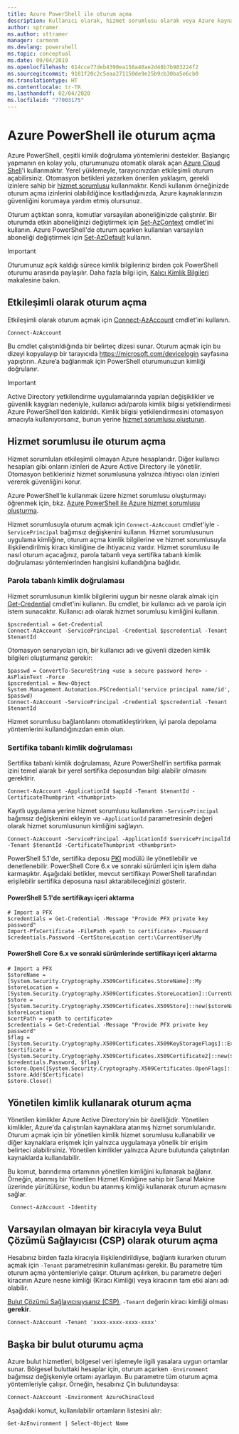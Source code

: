 ```yaml
---
title: Azure PowerShell ile oturum açma
description: Kullanıcı olarak, hizmet sorumlusu olarak veya Azure kaynakları için yönetilen kimlikleri kullanarak Azure PowerShell oturumu açma.
author: sptramer
ms.author: sttramer
manager: carmonm
ms.devlang: powershell
ms.topic: conceptual
ms.date: 09/04/2019
ms.openlocfilehash: 614cce77deb4390ea158a48ae2d48b7b983224f2
ms.sourcegitcommit: 9181f20c2c5eaa271150de9e25b9cb30ba5e6cb0
ms.translationtype: HT
ms.contentlocale: tr-TR
ms.lasthandoff: 02/04/2020
ms.locfileid: "77003175"
---
```

# <a name="sign-in-with-azure-powershell"></a>Azure PowerShell ile oturum açma

Azure PowerShell, çeşitli kimlik doğrulama yöntemlerini destekler. Başlangıç yapmanın en kolay yolu, oturumunuzu otomatik olarak açan [Azure Cloud Shell](/azure/cloud-shell/overview)'i kullanmaktır. Yerel yüklemeyle, tarayıcınızdan etkileşimli oturum açabilirsiniz. Otomasyon betikleri yazarken önerilen yaklaşım, gerekli izinlere sahip bir [hizmet sorumlusu](create-azure-service-principal-azureps.md) kullanmaktır. Kendi kullanım örneğinizde oturum açma izinlerini olabildiğince kısıtladığınızda, Azure kaynaklarınızın güvenliğini korumaya yardım etmiş olursunuz.

Oturum açtıktan sonra, komutlar varsayılan aboneliğinizde çalıştırılır. Bir oturumda etkin aboneliğinizi değiştirmek için [Set-AzContext](/powershell/module/az.accounts/set-azcontext) cmdlet'ini kullanın. Azure PowerShell'de oturum açarken kullanılan varsayılan aboneliği değiştirmek için [Set-AzDefault](/powershell/module/az.accounts/set-azdefault) kullanın.

> [!IMPORTANT]
>
> Oturumunuz açık kaldığı sürece kimlik bilgileriniz birden çok PowerShell oturumu arasında paylaşılır.
> Daha fazla bilgi için, [Kalıcı Kimlik Bilgileri](context-persistence.md) makalesine bakın.

## <a name="sign-in-interactively"></a>Etkileşimli olarak oturum açma

Etkileşimli olarak oturum açmak için [Connect-AzAccount](/powershell/module/az.accounts/connect-azaccount) cmdlet'ini kullanın.

```azurepowershell-interactive
Connect-AzAccount
```

Bu cmdlet çalıştırıldığında bir belirteç dizesi sunar. Oturum açmak için bu dizeyi kopyalayıp bir tarayıcıda https://microsoft.com/devicelogin sayfasına yapıştırın. Azure’a bağlanmak için PowerShell oturumunuzun kimliği doğrulanır.

> [!IMPORTANT]
>
> Active Directory yetkilendirme uygulamalarında yapılan değişiklikler ve güvenlik kaygıları nedeniyle, kullanıcı adı/parola kimlik bilgisi yetkilendirmesi Azure PowerShell’den kaldırıldı.
> Kimlik bilgisi yetkilendirmesini otomasyon amacıyla kullanıyorsanız, bunun yerine [hizmet sorumlusu oluşturun](create-azure-service-principal-azureps.md).

## <a name="sign-in-with-a-service-principal-a-namesp-signin"></a>Hizmet sorumlusu ile oturum açma <a name="sp-signin"/>

Hizmet sorumluları etkileşimli olmayan Azure hesaplarıdır. Diğer kullanıcı hesapları gibi onların izinleri de Azure Active Directory ile yönetilir. Otomasyon betikleriniz hizmet sorumlusuna yalnızca ihtiyacı olan izinleri vererek güvenliğini korur.

Azure PowerShell'le kullanmak üzere hizmet sorumlusu oluşturmayı öğrenmek için, bkz. [Azure PowerShell ile Azure hizmet sorumlusu oluşturma](create-azure-service-principal-azureps.md).

Hizmet sorumlusuyla oturum açmak için `Connect-AzAccount` cmdlet'iyle `-ServicePrincipal` bağımsız değişkenini kullanın. Hizmet sorumlusunun uygulama kimliğine, oturum açma kimlik bilgilerine ve hizmet sorumlusuyla ilişkilendirilmiş kiracı kimliğine de ihtiyacınız vardır. Hizmet sorumlusu ile nasıl oturum açacağınız, parola tabanlı veya sertifika tabanlı kimlik doğrulaması yöntemlerinden hangisini kullandığına bağlıdır.

### <a name="password-based-authentication"></a>Parola tabanlı kimlik doğrulaması

Hizmet sorumlusunun kimlik bilgilerini uygun bir nesne olarak almak için [Get-Credential](/powershell/module/microsoft.powershell.security/get-credential) cmdlet'ini kullanın. Bu cmdlet, bir kullanıcı adı ve parola için istem sunacaktır. Kullanıcı adı olarak hizmet sorumlusu kimliğini kullanın.

```azurepowershell-interactive
$pscredential = Get-Credential
Connect-AzAccount -ServicePrincipal -Credential $pscredential -Tenant $tenantId
```

Otomasyon senaryoları için, bir kullanıcı adı ve güvenli dizeden kimlik bilgileri oluşturmanız gerekir:

```azurepowershell-interactive
$passwd = ConvertTo-SecureString <use a secure password here> -AsPlainText -Force
$pscredential = New-Object System.Management.Automation.PSCredential('service principal name/id', $passwd)
Connect-AzAccount -ServicePrincipal -Credential $pscredential -Tenant $tenantId
```

Hizmet sorumlusu bağlantılarını otomatikleştirirken, iyi parola depolama yöntemlerini kullandığınızdan emin olun.

### <a name="certificate-based-authentication"></a>Sertifika tabanlı kimlik doğrulaması

Sertifika tabanlı kimlik doğrulaması, Azure PowerShell’in sertifika parmak izini temel alarak bir yerel sertifika deposundan bilgi alabilir olmasını gerektirir.

```azurepowershell-interactive
Connect-AzAccount -ApplicationId $appId -Tenant $tenantId -CertificateThumbprint <thumbprint>
```

Kayıtlı uygulama yerine hizmet sorumlusu kullanırken `-ServicePrincipal` bağımsız değişkenini ekleyin ve `-ApplicationId` parametresinin değeri olarak hizmet sorumlusunun kimliğini sağlayın.

```azurepowershell-interactive
Connect-AzAccount -ServicePrincipal -ApplicationId $servicePrincipalId -Tenant $tenantId -CertificateThumbprint <thumbprint>
```

PowerShell 5.1'de, sertifika deposu [PKI](/powershell/module/pkiclient) modülü ile yönetilebilir ve denetlenebilir. PowerShell Core 6.x ve sonraki sürümleri için işlem daha karmaşıktır. Aşağıdaki betikler, mevcut sertifikayı PowerShell tarafından erişilebilir sertifika deposuna nasıl aktarabileceğinizi gösterir.

#### <a name="import-a-certificate-in-powershell-51"></a>PowerShell 5.1'de sertifikayı içeri aktarma

```azurepowershell-interactive
# Import a PFX
$credentials = Get-Credential -Message "Provide PFX private key password"
Import-PfxCertificate -FilePath <path to certificate> -Password $credentials.Password -CertStoreLocation cert:\CurrentUser\My
```

#### <a name="import-a-certificate-in-powershell-core-6x-and-later"></a>PowerShell Core 6.x ve sonraki sürümlerinde sertifikayı içeri aktarma

```azurepowershell-interactive
# Import a PFX
$storeName = [System.Security.Cryptography.X509Certificates.StoreName]::My 
$storeLocation = [System.Security.Cryptography.X509Certificates.StoreLocation]::CurrentUser 
$store = [System.Security.Cryptography.X509Certificates.X509Store]::new($storeName, $storeLocation) 
$certPath = <path to certificate>
$credentials = Get-Credential -Message "Provide PFX private key password"
$flag = [System.Security.Cryptography.X509Certificates.X509KeyStorageFlags]::Exportable 
$certificate = [System.Security.Cryptography.X509Certificates.X509Certificate2]::new($certPath, $credentials.Password, $flag) 
$store.Open([System.Security.Cryptography.X509Certificates.OpenFlags]::ReadWrite) 
$store.Add($Certificate) 
$store.Close()
```

## <a name="sign-in-using-a-managed-identity"></a>Yönetilen kimlik kullanarak oturum açma

Yönetilen kimlikler Azure Active Directory’nin bir özelliğidir. Yönetilen kimlikler, Azure'da çalıştırılan kaynaklara atanmış hizmet sorumlularıdır. Oturum açmak için bir yönetilen kimlik hizmet sorumlusu kullanabilir ve diğer kaynaklara erişmek için yalnızca uygulamaya yönelik bir erişim belirteci alabilirsiniz. Yönetilen kimlikler yalnızca Azure bulutunda çalıştırılan kaynaklarda kullanılabilir.

Bu komut, barındırma ortamının yönetilen kimliğini kullanarak bağlanır. Örneğin, atanmış bir Yönetilen Hizmet Kimliğine sahip bir Sanal Makine üzerinde yürütülürse, kodun bu atanmış kimliği kullanarak oturum açmasını sağlar.

```azurepowershell-interactive
 Connect-AzAccount -Identity 
```

## <a name="sign-in-with-a-non-default-tenant-or-as-a-cloud-solution-provider-csp"></a>Varsayılan olmayan bir kiracıyla veya Bulut Çözümü Sağlayıcısı (CSP) olarak oturum açma

Hesabınız birden fazla kiracıyla ilişkilendirildiyse, bağlantı kurarken oturum açmak için `-Tenant` parametresinin kullanılması gerekir. Bu parametre tüm oturum açma yöntemleriyle çalışır. Oturum açılırken, bu parametre değeri kiracının Azure nesne kimliği (Kiracı Kimliği) veya kiracının tam etki alanı adı olabilir.

[Bulut Çözümü Sağlayıcısıysanız (CSP)](https://azure.microsoft.com/offers/ms-azr-0145p/), `-Tenant` değerin kiracı kimliği olması **gerekir**.

```azurepowershell-interactive
Connect-AzAccount -Tenant 'xxxx-xxxx-xxxx-xxxx'
```

## <a name="sign-in-to-another-cloud"></a>Başka bir bulut oturumu açma

Azure bulut hizmetleri, bölgesel veri işlemeyle ilgili yasalara uygun ortamlar sunar.
Bölgesel buluttaki hesaplar için, oturum açarken `-Environment` bağımsız değişkeniyle ortamı ayarlayın.
Bu parametre tüm oturum açma yöntemleriyle çalışır. Örneğin, hesabınız Çin bulutundaysa:

```azurepowershell-interactive
Connect-AzAccount -Environment AzureChinaCloud
```

Aşağıdaki komut, kullanılabilir ortamların listesini alır:

```azurepowershell-interactive
Get-AzEnvironment | Select-Object Name
```
